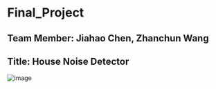 # Final_Project

## Team Member: Jiahao Chen, Zhanchun Wang

## Title: House Noise Detector
![image](https://user-images.githubusercontent.com/59080187/120906064-37521c00-c60b-11eb-9e06-f0dd9cb39c66.png)

